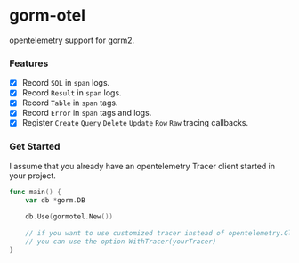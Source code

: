 # gorm-otel

opentelemetry support for gorm2.

### Features

- [x] Record `SQL` in `span` logs.
- [x] Record `Result` in `span` logs.
- [x] Record `Table` in `span` tags.
- [x] Record `Error` in `span` tags and logs.
- [x] Register `Create` `Query` `Delete` `Update` `Row` `Raw` tracing callbacks. 

### Get Started

I assume that you already have an opentelemetry Tracer client started in your project.

```go
func main() {
	var db *gorm.DB
	
	db.Use(gormotel.New())
	
	// if you want to use customized tracer instead of opentelemetry.GlobalTracer() which is default,
	// you can use the option WithTracer(yourTracer)
}
```
